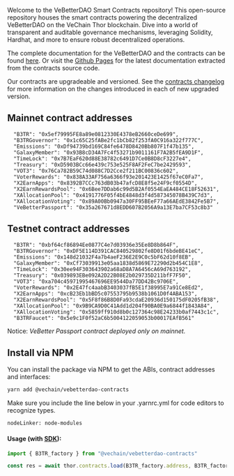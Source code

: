 Welcome to the VeBetterDAO Smart Contracts repository! This open-source repository houses the smart contracts powering the decentralized VeBetterDAO on the VeChain Thor blockchain. Dive into a world of transparent and auditable governance mechanisms, leveraging Solidity, Hardhat, and more to ensure robust decentralized operations.

The complete documentation for the VeBetterDAO and the contracts can be found [here](https://docs.vebetterdao.org).
Or visit the [Github Pages](https://vechain.github.io/vebetterdao-contracts) for the latest documentation extracted from the contracts source code.

Our contracts are upgradeable and versioned. See the [contracts changelog](/packages/contracts/CONTRACTS_CHANGELOG.md) for more information on the changes introduced in each of new upgraded version.

## Mainnet contract addresses

```
  "B3TR": "0x5ef79995FE8a89e0812330E4378eB2660ceDe699",
  "B3TRGovernor": "0x1c65C25fABe2fc1bCb82f253fA0C916a322f777C",
  "Emissions": "0xDf94739bd169C84fe6478D8420Bb807F1f47b135",
  "GalaxyMember": "0x93B8cD34A7Fc4f53271b9011161F7A2B5fEA9D1F",
  "TimeLock": "0x7B7EaF620d88E38782c6491D7Ce0B8D8cF3227e4",
  "Treasury": "0xD5903BCc66e439c753e525F8AF2FeC7be2429593",
  "VOT3": "0x76Ca782B59C74d088C7D2Cce2f211BC00836c602",
  "VoterRewards": "0x838A33AF756a6366f93e201423E1425f67eC0Fa7",
  "X2EarnApps": "0x8392B7CCc763dB03b47afcD8E8f5e24F9cf0554D",
  "X2EarnRewardsPool": "0x6Bee7DDab6c99d5B2Af0554EaEA484CE18F52631",
  "XAllocationPool": "0x4191776F05f4bE4848d3f4d587345078B439C7d3",
  "XAllocationVoting": "0x89A00Bb0947a30FF95BEeF77a66AEdE3842Fe5B7",
  "VeBetterPassport": "0x35a267671d8EDD607B2056A9a13E7ba7CF53c8b3"
```

## Testnet contract addresses

```
  "B3TR": "0xbf64cf86894Ee0877C4e7d03936e35Ee8D8b864F",
  "B3TRGovernor": "0xDF5E114D391CAC840529802fe8D01f6bdeBE41eC",
  "Emissions": "0x148d21032F4a7b4aeF236E2E9C0c5bF62d10f8EB",
  "GalaxyMember": "0xCf73039913e05aa1838d5869E72290d2b454C1E8",
  "TimeLock": "0x30ee94F303643902a68aD8A7A6456cA69d763192",
  "Treasury": "0x039893EBe092A2D22B08E2b029735D211bfF7F50",
  "VOT3": "0xa704c45971995467696EE9544Da77DD42Bc9706E",
  "VoterRewards": "0x2E47fc4aabB3403037fB5E1f38995E7a91Ce8Ed2",
  "X2EarnApps": "0xcB23Eb1bBD5c07553795b9538b1061D0f4ABA153",
  "X2EarnRewardsPool": "0x5F8f86B8D0Fa93cdaE20936d150175dF0205fB38",
  "XAllocationPool": "0x9B9CA9D0C41Add1d204f90BA0E9a6844f1843A84",
  "XAllocationVoting": "0x5859ff910d8b0c127364c98E24233b0af7443c1c",
  "B3TRFaucet": "0x5e9c1F0f52aC6b5004122059053b00017EAfB561"
```

Notice: _VeBetter Passport contract deployed only on mainnet._

## Install via NPM

You can install the package via NPM to get the ABIs, contract addresses and interfaces:

```bash
yarn add @vechain/vebetterdao-contracts
```

Make sure you include the line below in your .yarnrc.yml for code editors to recognize types.

```
nodeLinker: node-modules
```

#### Usage (with [SDK](https://docs.vechain.org/developer-resources/sdks-and-providers/sdk)):

```javascript
import { B3TR_factory } from "@vechain/vebetterdao-contracts"

const res = await thor.contracts.load(B3TR_factory.address, B3TR_factory.abi).read.balanceOf(address)
```
